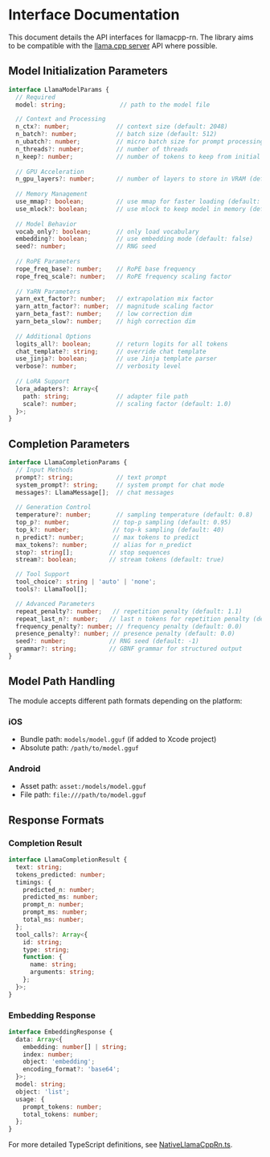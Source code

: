 # Interface Documentation

This document details the API interfaces for llamacpp-rn. The library aims to be compatible with the [llama.cpp server](https://github.com/ggml-org/llama.cpp/tree/master/examples/server) API where possible.

## Model Initialization Parameters

```typescript
interface LlamaModelParams {
  // Required
  model: string;               // path to the model file

  // Context and Processing
  n_ctx?: number;             // context size (default: 2048)
  n_batch?: number;           // batch size (default: 512)
  n_ubatch?: number;          // micro batch size for prompt processing
  n_threads?: number;         // number of threads
  n_keep?: number;            // number of tokens to keep from initial prompt
  
  // GPU Acceleration
  n_gpu_layers?: number;      // number of layers to store in VRAM (default: 0)
  
  // Memory Management
  use_mmap?: boolean;         // use mmap for faster loading (default: true)
  use_mlock?: boolean;        // use mlock to keep model in memory (default: false)
  
  // Model Behavior
  vocab_only?: boolean;       // only load vocabulary
  embedding?: boolean;        // use embedding mode (default: false)
  seed?: number;              // RNG seed
  
  // RoPE Parameters
  rope_freq_base?: number;    // RoPE base frequency
  rope_freq_scale?: number;   // RoPE frequency scaling factor
  
  // YaRN Parameters
  yarn_ext_factor?: number;   // extrapolation mix factor
  yarn_attn_factor?: number;  // magnitude scaling factor
  yarn_beta_fast?: number;    // low correction dim
  yarn_beta_slow?: number;    // high correction dim
  
  // Additional Options
  logits_all?: boolean;       // return logits for all tokens
  chat_template?: string;     // override chat template
  use_jinja?: boolean;        // use Jinja template parser
  verbose?: number;           // verbosity level
  
  // LoRA Support
  lora_adapters?: Array<{
    path: string;             // adapter file path
    scale?: number;           // scaling factor (default: 1.0)
  }>;
}
```

## Completion Parameters

```typescript
interface LlamaCompletionParams {
  // Input Methods
  prompt?: string;            // text prompt
  system_prompt?: string;     // system prompt for chat mode
  messages?: LlamaMessage[];  // chat messages
  
  // Generation Control
  temperature?: number;       // sampling temperature (default: 0.8)
  top_p?: number;            // top-p sampling (default: 0.95)
  top_k?: number;            // top-k sampling (default: 40)
  n_predict?: number;        // max tokens to predict
  max_tokens?: number;       // alias for n_predict
  stop?: string[];          // stop sequences
  stream?: boolean;         // stream tokens (default: true)

  // Tool Support
  tool_choice?: string | 'auto' | 'none';
  tools?: LlamaTool[];

  // Advanced Parameters
  repeat_penalty?: number;   // repetition penalty (default: 1.1)
  repeat_last_n?: number;   // last n tokens for repetition penalty (default: 64)
  frequency_penalty?: number; // frequency penalty (default: 0.0)
  presence_penalty?: number; // presence penalty (default: 0.0)
  seed?: number;            // RNG seed (default: -1)
  grammar?: string;         // GBNF grammar for structured output
}
```

## Model Path Handling

The module accepts different path formats depending on the platform:

### iOS
- Bundle path: `models/model.gguf` (if added to Xcode project)
- Absolute path: `/path/to/model.gguf`

### Android
- Asset path: `asset:/models/model.gguf`
- File path: `file:///path/to/model.gguf`

## Response Formats

### Completion Result
```typescript
interface LlamaCompletionResult {
  text: string;
  tokens_predicted: number;
  timings: {
    predicted_n: number;
    predicted_ms: number;
    prompt_n: number;
    prompt_ms: number;
    total_ms: number;
  };
  tool_calls?: Array<{
    id: string;
    type: string;
    function: {
      name: string;
      arguments: string;
    };
  }>;
}
```

### Embedding Response
```typescript
interface EmbeddingResponse {
  data: Array<{
    embedding: number[] | string;
    index: number;
    object: 'embedding';
    encoding_format?: 'base64';
  }>;
  model: string;
  object: 'list';
  usage: {
    prompt_tokens: number;
    total_tokens: number;
  };
}
```

For more detailed TypeScript definitions, see [NativeLlamaCppRn.ts](./src/specs/NativeLlamaCppRn.ts). 